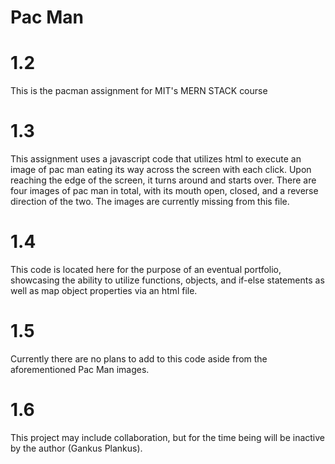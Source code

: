 # Pac Man

# 1.2 
This is the pacman assignment for MIT's MERN STACK course

# 1.3 
This assignment uses a javascript code that utilizes html to execute an image of pac man eating its way across the screen with each click. Upon reaching the edge of the screen, it turns around and starts over. There are four images of pac man in total, with its mouth open, closed, and a reverse direction of the two. The images are currently missing from this file. 

# 1.4 
This code is located here for the purpose of an eventual portfolio, showcasing the ability to utilize functions, objects, and if-else statements as well as map object properties via an html file. 

# 1.5 
Currently there are no plans to add to this code aside from the aforementioned Pac Man images. 

# 1.6 
This project may include collaboration, but for the time being will be inactive by the author (Gankus Plankus).
